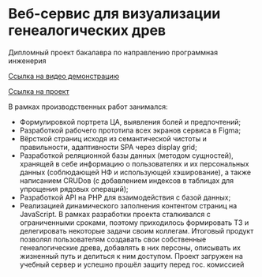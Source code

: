 # Веб-сервис для визуализации генеалогических древ
Дипломный проект бакалавра по направлению программная инженерия

[Ссылка на видео демонстрацию](https://disk.yandex.ru/i/oNJF_t0mZGnM1w)

[Ссылка на проект](https://se.ifmo.ru/~s338930/genealogy/)

В рамках производственных работ занимался:
- Формулировкой портрета ЦА, выявления болей и предпочтений;
- Разработкой рабочего прототипа всех экранов сервиса в Figma;
- Вёрсткой страниц исходя из семантической чистоты и правильности, адаптивности SPA через
display grid;
- Разработкой реляционной базы данных (методом сущностей), хранящей в себе информацию
о пользователях и их персональных данных (соблюдающей НФ и использующей хэширование),
а также написанием CRUDов (с добавлением индексов в таблицах для упрощения рядовых
операций);
- Разработкой API на PHP для взаимодействия с базой данных;
- Реализацией динамического заполнения контентом страниц на JavaScript.
В рамках разработки проекта сталкивался с ограниченными сроками, поэтому приходилось
формировать ТЗ и делегировать некоторые задачи своим коллегам.
Итоговый продукт позволял пользователям создавать свои собственные генеалогические древа,
добавлять в них персоны, описывать их жизненный путь и делиться к ним доступом.
Проект загружен на учебный сервер и успешно прошёл защиту перед гос. комиссией

